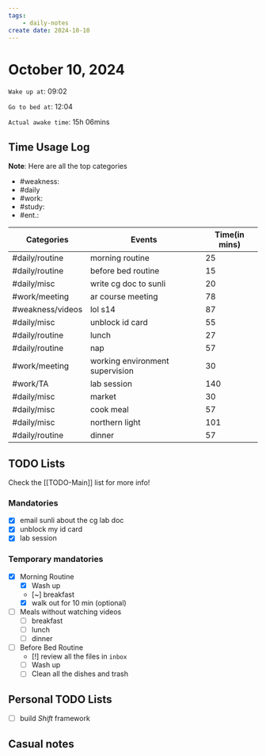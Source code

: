 ```yaml
---
tags: 
    - daily-notes
create date: 2024-10-10
---
```


# October 10, 2024

`Wake up at`: 09:02

`Go to bed at`: 12:04

`Actual awake time`: 15h 06mins

## Time Usage Log

**Note**: Here are all the top categories

- #weakness: 
- #daily
- #work:
- #study:
- #ent.:

| Categories       | Events                          | Time(in mins) |
|------------------|---------------------------------|---------------|
| #daily/routine   | morning routine                 | 25            |
| #daily/routine   | before bed routine              | 15            |  
| #daily/misc      | write cg doc to sunli           | 20            |
| #work/meeting    | ar course meeting               | 78            |
| #weakness/videos | lol s14                         | 87            |
| #daily/misc      | unblock id card                 | 55            |
| #daily/routine   | lunch                           | 27            |
| #daily/routine   | nap                             | 57            |
| #work/meeting    | working environment supervision | 30            |
| #work/TA         | lab session                     | 140           |
| #daily/misc      | market                          | 30            |
| #daily/misc      | cook meal                       | 57            |
| #daily/misc      | northern light                  | 101           |
| #daily/routine   | dinner                          | 57            |


## TODO Lists

Check the [[TODO-Main]] list for more info!

### Mandatories

- [x] email sunli about the cg lab doc
- [x] unblock my id card
- [x] lab session

### Temporary mandatories

- [x] Morning Routine 
    - [x] Wash up
    - [~] breakfast
    - [x] walk out for 10 min (optional)

- [ ] Meals without watching videos
    - [ ] breakfast
    - [ ] lunch
    - [ ] dinner

- [ ] Before Bed Routine
    - [!] review all the files in `inbox`
    - [ ] Wash up
    - [ ] Clean all the dishes and trash
    
## Personal TODO Lists

- [ ] build *Shift* framework

## Casual notes
